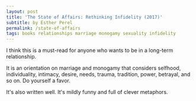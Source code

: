 ```yaml
---
layout: post
title: 'The State of Affairs: Rethinking Infidelity (2017)'
subtitle: by Esther Perel
permalink: /state-of-affairs
tags: books relationships marriage monogamy sexuality infidelity
---
```


I think this is a must-read for anyone who wants to be in a long-term relationship.
<!--more-->
It is an orientation on marriage and monogamy that considers selfhood, individuality, intimacy, desire, needs, trauma, tradition, power, betrayal, and so on.
Do yourself a favor.

It's also written well.
It's mildly funny and full of clever metaphors.